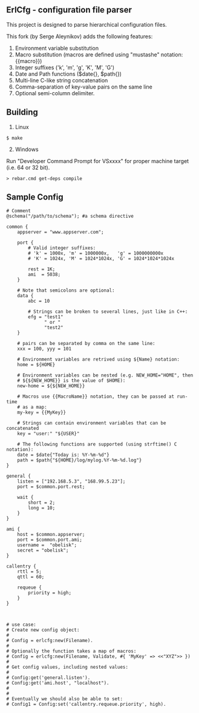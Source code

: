 ## ErlCfg - configuration file parser ##

This project is designed to parse hierarchical configuration files.

This fork (by Serge Aleynikov) adds the following features:

1. Environment variable substitution
2. Macro substitution (macros are defined using "mustashe" notation: {{macro}})
3. Integer suffixes ('k', 'm', 'g', 'K', 'M', 'G')
4. Date and Path functions ($date{}, $path{})
5. Multi-line C-like string concatenation
6. Comma-separation of key-value pairs on the same line
7. Optional semi-column delimiter.

## Building ##

1. Linux
```
$ make
```
2. Windows

  Run "Developer Command Prompt for VSxxxx" for proper machine target (i.e. 64 or 32 bit).
```
> rebar.cmd get-deps compile
```

## Sample Config ##

```
# Comment
@schema("/path/to/schema"); #a schema directive

common {
    appserver = "www.appserver.com";

    port {
        # Valid integer suffixes:
        # 'k' = 1000x, 'm' = 1000000x,   'g' = 1000000000x
        # 'K' = 1024x, 'M' = 1024*1024x, 'G' = 1024*1024*1024x

        rest = 1K;
        ami  = 5038;
    }

    # Note that semicolons are optional:
    data {
        abc = 10

        # Strings can be broken to several lines, just like in C++:
        efg = "test1"
              " or "
              "test2"
    }

    # pairs can be separated by comma on the same line:
    xxx = 100, yyy = 101

    # Environment variables are retrived using ${Name} notation:
    home = ${HOME}
    
    # Environment variables can be nested (e.g. NEW_HOME="HOME", then
    # ${${NEW_HOME}} is the value of $HOME):
    new-home = ${${NEW_HOME}}

    # Macros use {{MacroName}} notation, they can be passed at run-time
    # as a map:
    my-key = {{MyKey}}

    # Strings can contain environment variables that can be concatenated
    key = "user:" "${USER}"

    # The following functions are supported (using strftime() C notation):
    date = $date{"Today is: %Y-%m-%d"}
    path = $path{"${HOME}/log/mylog.%Y-%m-%d.log"}
}

general {
    listen = ["192.168.5.3", "168.99.5.23"];
    port = $common.port.rest;

    wait {
        short = 2;
        long = 10;
    }
}

ami {
    host = $common.appserver;
    port = $common.port.ami;
    username =  "obelisk";
    secret = "obelisk";
}

callentry {
    rttl = 5;
    qttl = 60;

    requeue {
        priority = high;
    }
}



# use case:
# Create new config object:
#
# Config = erlcfg:new(Filename).
# 
# Optionally the function takes a map of macros:
# Config = erlcfg:new(Filename, Validate, #{ 'MyKey' => <<"XYZ">> })
# 
# Get config values, including nested values:
#
# Config:get('general.listen').
# Config:get('ami.host', "localhost").
#
#
# Eventually we should also be able to set:
# Config1 = Config:set('callentry.requeue.priority', high).
```
